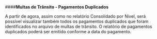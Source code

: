 ####**Multas de Trânsito - Pagamentos Duplicados**

A partir de agora, assim  como   no   relatório   Consolidado   por   Nível,   será   possível  visualizar   também   todos  os   pagamentos   duplicados   que   foram   identificados   no   arquivo   de   multas de   trânsito. O   relatório   de   pagamentos   duplicados   poderá   ser   emitido   conforme   a   data   do pagamento.
